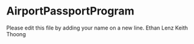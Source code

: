 # AirportPassportProgram

Please edit this file by adding your name on a new line.
Ethan Lenz
Keith Thoong

